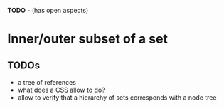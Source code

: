 
**TODO** - (has open aspects)

<!-- ======================================================================= -->
# Inner/outer subset of a set

<!-- ======================================================================= -->
## TODOs

* a tree of references
* what does a CSS allow to do?
* allow to verify that a hierarchy of sets corresponds with a node tree
